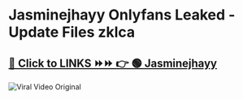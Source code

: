
 # Jasminejhayy Onlyfans Leaked - Update Files zklca

## <h2><a href="https://clipsfans.com/Jasminejhayy&ref=git">🔗 Click to LINKS ⏩⏩ 👉 🟢 Jasminejhayy </a></h2>

<a href="https://clipsfans.com/Jasminejhayy&ref=git" rel="nofollow" data-target="animated-image.originalLink"><img src="https://i.ibb.co.com/xMMVF88/686577567.gif" alt="Viral Video Original" style="max-width: 100%; display: inline-block;" data-target="animated-image.originalImage"></a>

